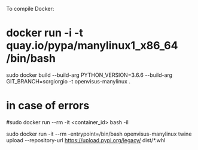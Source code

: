 To compile Docker:

# docker run -i -t quay.io/pypa/manylinux1_x86_64 /bin/bash

sudo docker build --build-arg PYTHON_VERSION=3.6.6 --build-arg GIT_BRANCH=scrgiorgio -t openvisus-manylinux .


# in case of errors
#sudo docker run --rm -it  <container_id> bash -il

sudo docker run -it --rm -entrypoint=/bin/bash openvisus-manylinux
twine upload --repository-url https://upload.pypi.org/legacy/ dist/*.whl
        
